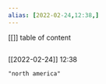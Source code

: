```yaml
---
alias: [2022-02-24,12:38,]
---
```

[[]]
table of content
```toc
```

[[2022-02-24]] 12:38

```query
"north america"
```